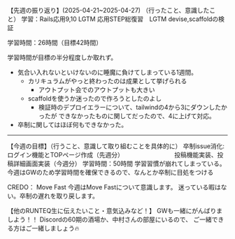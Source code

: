 【先週の振り返り】(2025-04-21~2025-04-27)
（行ったこと、意識したこと）
学習：Rails応用9,10 LGTM
     応用STEP総復習　LGTM
    devise,scaffoldの検証
		  
学習時間：26時間（目標42時間）

学習時間が目標の半分程度しか取れず。
- 気合い入れないといけないのに睡魔に負けてしまっている1週間。
  - カリキュラムがやっと終わったのは成果として挙げられる
	- アウトプット会でのアウトプットも大きい
  - scaffoldを使うか迷ったので作ろうとしたのよし
	- 検証時のデプロイエラーについて、tailwindの4から3にダウンしたかったが
    できなかったものに関してだったので、4に上げて対応。
- 卒制に関してはほぼ何もできなかった。

***
【今週の目標】（行うこと、意識して取り組むことを具体的に）
卒制issue消化:ログイン機能とTOPページ作成（先週分）
　　　　　　　　投稿機能実装、投稿詳細画面実装（今週分）
学習時間：50時間
学習習慣が崩れてしまっている。
今週はGWのため学習時間を確保できるので、なんとか卒制に目処をつける

CREDO： Move Fast
今週はMove Fastについて意識します。
迷っている暇はない。卒制の遅れを取り戻します。

【他のRUNTEQ生に伝えたいこと・意気込みなど！】
GWも一緒にがんばりましよう！！
Discordの60期の酒場か、中村さんの部屋にいるので、
ご一緒できる方はご一緒しましょう🔥
